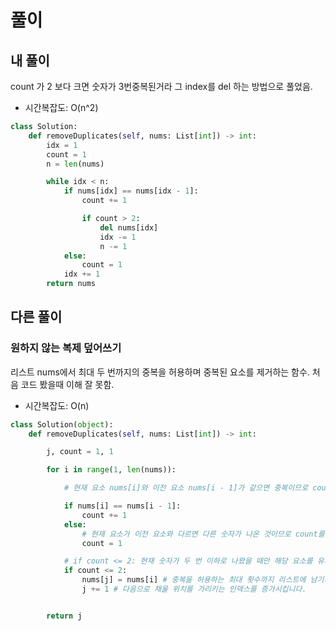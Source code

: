 # 풀이
## 내 풀이
count 가 2 보다 크면 숫자가 3번중복된거라 그 index를 del 하는 방법으로 풀었음. 
- 시간복잡도: O(n^2)
```py
class Solution:
    def removeDuplicates(self, nums: List[int]) -> int:
        idx = 1
        count = 1
        n = len(nums)

        while idx < n:
            if nums[idx] == nums[idx - 1]:
                count += 1

                if count > 2:
                    del nums[idx]
                    idx -= 1
                    n -= 1
            else:
                count = 1
            idx += 1
        return nums​
```

## 다른 풀이
### 원하지 않는 복제 덮어쓰기
리스트 nums에서 최대 두 번까지의 중복을 허용하며 중복된 요소를 제거하는 함수.
처음 코드 봤을때 이해 잘 못함.
- 시간복잡도: O(n)
```py
class Solution(object):
    def removeDuplicates(self, nums: List[int]) -> int:

        j, count = 1, 1

        for i in range(1, len(nums)):

            # 현재 요소 nums[i]와 이전 요소 nums[i - 1]가 같으면 중복이므로 count를 증가시킵니다.

            if nums[i] == nums[i - 1]:
                count += 1
            else:
                # 현재 요소가 이전 요소와 다르면 다른 숫자가 나온 것이므로 count를 1로 초기화합니다.
                count = 1

            # if count <= 2: 현재 숫자가 두 번 이하로 나왔을 때만 해당 요소를 유지
            if count <= 2:
                nums[j] = nums[i] # 중복을 허용하는 최대 횟수까지 리스트에 남기기 위해 현재 숫자를 j 위치에 저장합니다.
                j += 1 # 다음으로 채울 위치를 가리키는 인덱스를 증가시킵니다.


        return j
```
